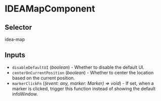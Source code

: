 # IDEAMapComponent

## Selector

idea-map

## Inputs

- `disableDefaultUI` (*boolean*) - Whether to disable the default UI.
- `centerOnCurrentPosition` (*boolean*) - Whether to center the location based on the current position.
- `markerClickFn` (*(event: any, marker: Marker) => void*) - If set, when a marker is clicked, trigger this function instead of showing the default infoWindow.

